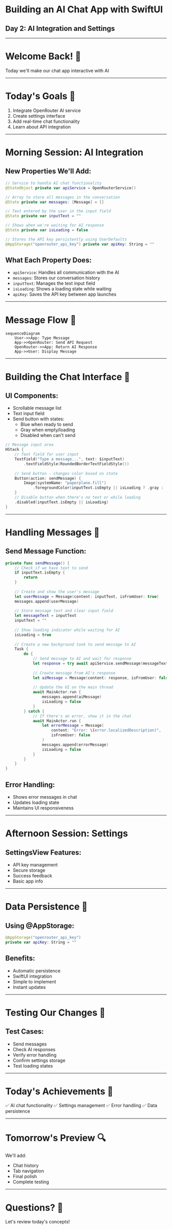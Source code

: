 # Building an AI Chat App with SwiftUI
## Day 2: AI Integration and Settings

---

# Welcome Back! 👋
Today we'll make our chat app interactive with AI

---

# Today's Goals 🎯

1. Integrate OpenRouter AI service
2. Create settings interface
3. Add real-time chat functionality
4. Learn about API integration

---

# Morning Session: AI Integration

## New Properties We'll Add:
```swift
// Service to handle AI chat functionality
@StateObject private var apiService = OpenRouterService()

// Array to store all messages in the conversation
@State private var messages: [Message] = []

// Text entered by the user in the input field
@State private var inputText = ""

// Shows when we're waiting for AI response
@State private var isLoading = false

// Stores the API key persistently using UserDefaults
@AppStorage("openrouter_api_key") private var apiKey: String = ""
```

## What Each Property Does:
- `apiService`: Handles all communication with the AI
- `messages`: Stores our conversation history
- `inputText`: Manages the text input field
- `isLoading`: Shows a loading state while waiting
- `apiKey`: Saves the API key between app launches

---

# Message Flow 📨

```mermaid
sequenceDiagram
    User->>App: Type Message
    App->>OpenRouter: Send API Request
    OpenRouter->>App: Return AI Response
    App->>User: Display Message
```

---

# Building the Chat Interface 📱

## UI Components:
- Scrollable message list
- Text input field
- Send button with states:
  - Blue when ready to send
  - Gray when empty/loading
  - Disabled when can't send

```swift
// Message input area
HStack {
    // Text field for user input
    TextField("Type a message...", text: $inputText)
        .textFieldStyle(RoundedBorderTextFieldStyle())
    
    // Send button - changes color based on state
    Button(action: sendMessage) {
        Image(systemName: "paperplane.fill")
            .foregroundColor(inputText.isEmpty || isLoading ? .gray : .blue)
    }
    // Disable button when there's no text or while loading
    .disabled(inputText.isEmpty || isLoading)
}
```

---

# Handling Messages 🚀

## Send Message Function:
```swift
private func sendMessage() {
    // Check if we have text to send
    if inputText.isEmpty {
        return
    }
    
    // Create and show the user's message
    let userMessage = Message(content: inputText, isFromUser: true)
    messages.append(userMessage)
    
    // Store message text and clear input field
    let messageText = inputText
    inputText = ""
    
    // Show loading indicator while waiting for AI
    isLoading = true
    
    // Create a new background task to send message to AI
    Task {
        do {
            // Send message to AI and wait for response
            let response = try await apiService.sendMessage(messageText)
            
            // Create message from AI's response
            let aiMessage = Message(content: response, isFromUser: false)
            
            // Update the UI on the main thread
            await MainActor.run {
                messages.append(aiMessage)
                isLoading = false
            }
        } catch {
            // If there's an error, show it in the chat
            await MainActor.run {
                let errorMessage = Message(
                    content: "Error: \(error.localizedDescription)",
                    isFromUser: false
                )
                messages.append(errorMessage)
                isLoading = false
            }
        }
    }
}
```

## Error Handling:
- Shows error messages in chat
- Updates loading state
- Maintains UI responsiveness

---

# Afternoon Session: Settings

## SettingsView Features:
- API key management
- Secure storage
- Success feedback
- Basic app info

---

# Data Persistence 💾

## Using @AppStorage:
```swift
@AppStorage("openrouter_api_key") 
private var apiKey: String = ""
```

## Benefits:
- Automatic persistence
- SwiftUI integration
- Simple to implement
- Instant updates

---

# Testing Our Changes 🧪

## Test Cases:
- Send messages
- Check AI responses
- Verify error handling
- Confirm settings storage
- Test loading states

---

# Today's Achievements 🌟

✅ AI chat functionality
✅ Settings management
✅ Error handling
✅ Data persistence

---

# Tomorrow's Preview 🔍

We'll add:
- Chat history
- Tab navigation
- Final polish
- Complete testing

---

# Questions? 🤔

Let's review today's concepts!